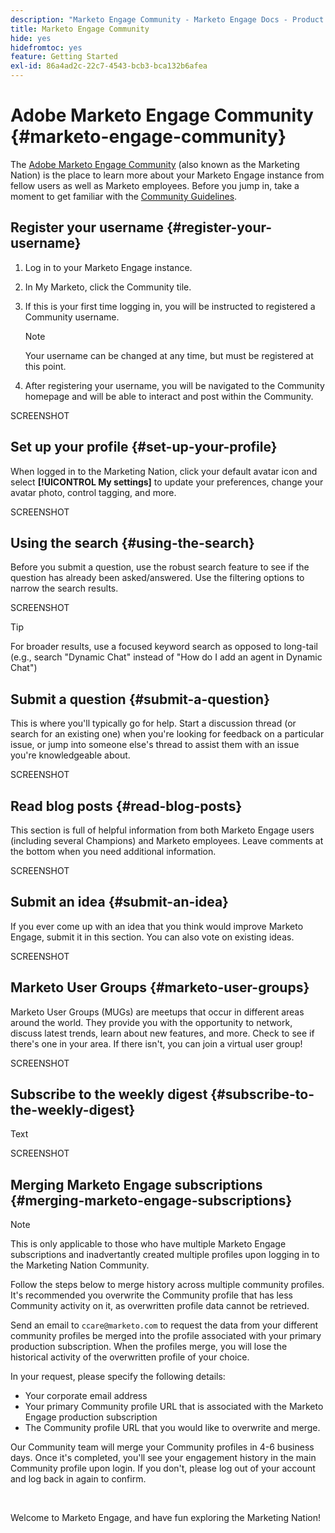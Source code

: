 ```yaml
---
description: "Marketo Engage Community - Marketo Engage Docs - Product Documentation"
title: Marketo Engage Community
hide: yes
hidefromtoc: yes
feature: Getting Started
exl-id: 86a4ad2c-22c7-4543-bcb3-bca132b6afea
---
```

# Adobe Marketo Engage Community {#marketo-engage-community}

The [Adobe Marketo Engage Community](https://nation.marketo.com/) (also known as the Marketing Nation) is the place to learn more about your Marketo Engage instance from fellow users as well as Marketo employees. Before you jump in, take a moment to get familiar with the [Community Guidelines](https://nation.marketo.com/t5/community-guidelines/ct-p/community-guidelines).

## Register your username {#register-your-username}

1. Log in to your Marketo Engage instance.

1. In My Marketo, click the Community tile.

1. If this is your first time logging in, you will be instructed to registered a Community username.

   >[!NOTE]
   >
   >Your username can be changed at any time, but must be registered at this point.

1. After registering your username, you will be navigated to the Community homepage and will be able to interact and post within the Community.

SCREENSHOT

## Set up your profile {#set-up-your-profile}

When logged in to the Marketing Nation, click your default avatar icon and select **[!UICONTROL My settings]** to update your preferences, change your avatar photo, control tagging, and more.

SCREENSHOT

## Using the search {#using-the-search}

Before you submit a question, use the robust search feature to see if the question has already been asked/answered. Use the filtering options to narrow the search results.

SCREENSHOT

>[!TIP]
>
>For broader results, use a focused keyword search as opposed to long-tail (e.g., search "Dynamic Chat" instead of "How do I add an agent in Dynamic Chat")

## Submit a question {#submit-a-question}

This is where you'll typically go for help. Start a discussion thread (or search for an existing one) when you're looking for feedback on a particular issue, or jump into someone else's thread to assist them with an issue you're knowledgeable about.

SCREENSHOT

## Read blog posts {#read-blog-posts}

This section is full of helpful information from both Marketo Engage users (including several Champions) and Marketo employees. Leave comments at the bottom when you need additional information.

SCREENSHOT

## Submit an idea {#submit-an-idea}

If you ever come up with an idea that you think would improve Marketo Engage, submit it in this section. You can also vote on existing ideas.

SCREENSHOT

## Marketo User Groups {#marketo-user-groups}

Marketo User Groups (MUGs) are meetups that occur in different areas around the world. They provide you with the opportunity to network, discuss latest trends, learn about new features, and more. Check to see if there's one in your area. If there isn't, you can join a virtual user group!

SCREENSHOT

## Subscribe to the weekly digest {#subscribe-to-the-weekly-digest}

Text

SCREENSHOT

## Merging Marketo Engage subscriptions {#merging-marketo-engage-subscriptions}

>[!NOTE]
>
>This is only applicable to those who have multiple Marketo Engage subscriptions and inadvertantly created multiple profiles upon logging in to the Marketing Nation Community.

Follow the steps below to merge history across multiple community profiles. It's recommended you overwrite the Community profile that has less Community activity on it, as overwritten profile data cannot be retrieved.

Send an email to `ccare@marketo.com` to request the data from your different community profiles be merged into the profile associated with your primary production subscription. When the profiles merge, you will lose the historical activity of the overwritten profile of your choice.

In your request, please specify the following details:

* Your corporate email address
* Your primary Community profile URL that is associated with the Marketo Engage production subscription
* The Community profile URL that you would like to overwrite and merge.

Our Community team will merge your Community profiles in 4-6 business days. Once it's completed, you'll see your engagement history in the main Community profile upon login. If you don't, please log out of your account and log back in again to confirm.

<br>

Welcome to Marketo Engage, and have fun exploring the Marketing Nation!
